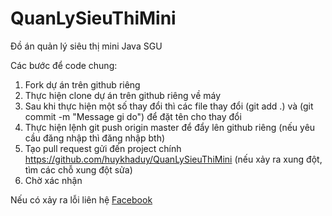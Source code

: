 # QuanLySieuThiMini
Đồ án quản lý siêu thị mini Java SGU

Các bước để code chung:
1. Fork dự án trên github riêng
2. Thực hiện clone dự án trên github riêng về máy
3. Sau khi thực hiện một số thay đổi thì các file thay đổi (git add .) và (git commit -m "Message gi do") để đặt tên cho thay đổi
4. Thực hiện lệnh git push origin master để đẩy lên github riêng (nếu yêu cầu đăng nhập thì đăng nhập bth)
5. Tạo pull request gửi đến project chính https://github.com/huykhaduy/QuanLySieuThiMini (nếu xảy ra xung đột, tìm các chỗ xung đột sửa)
6. Chờ xác nhận

Nếu có xảy ra lỗi liên hệ <a href="https://www.facebook.com/huykhaduy">Facebook</a>
